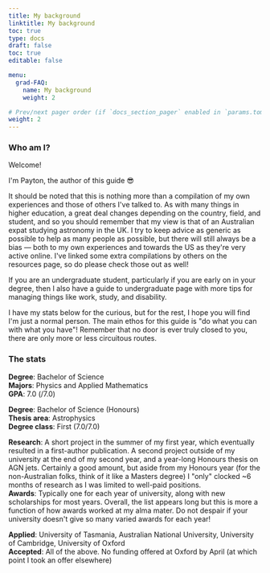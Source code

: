 ```yaml
---
title: My background
linktitle: My background
toc: true
type: docs
draft: false
toc: true
editable: false

menu:
  grad-FAQ:
    name: My background
    weight: 2

# Prev/next pager order (if `docs_section_pager` enabled in `params.toml`)
weight: 2
---
```


### Who am I?

Welcome!

I'm Payton, the author of this guide :sunglasses:

It should be noted that this is nothing more than a compilation of my own experiences and those of others I've talked to. As with many things in higher education, a great deal changes depending on the country, field, and student, and so you should remember that my view is that of an Australian expat studying astronomy in the UK. I try to keep advice as generic as possible to help as many people as possible, but there will still always be a bias — both to my own experiences and towards the US as they're very active online. I've linked some extra compilations by others on the resources page, so do please check those out as well!

If you are an undergraduate student, particularly if you are early on in your degree, then I also have a guide to undergraduate page with more tips for managing things like work, study, and disability.

I have my stats below for the curious, but for the rest, I hope you will find I'm just a normal person. The main ethos for this guide is "do what you can with what you have"! Remember that no door is ever truly closed to you, there are only more or less circuitous routes.

### The stats

**Degree**: Bachelor of Science  
**Majors**: Physics and Applied Mathematics  
**GPA**: 7.0 (/7.0)  

**Degree**: Bachelor of Science (Honours)  
**Thesis area**: Astrophysics  
**Degree class**: First (7.0/7.0)  

**Research**: A short project in the summer of my first year, which eventually resulted in a first-author publication. A second project outside of my university at the end of my second year, and a year-long Honours thesis on AGN jets. Certainly a good amount, but aside from my Honours year (for the non-Australian folks, think of it like a Masters degree) I "only" clocked ~6 months of research as I was limited to well-paid positions.    
**Awards**: Typically one for each year of university, along with new scholarships for most years. Overall, the list appears long but this is more a function of how awards worked at my alma mater. Do not despair if your university doesn't give so many varied awards for each year! 

**Applied**: University of Tasmania, Australian National University, University of Cambridge, University of Oxford  
**Accepted**: All of the above. No funding offered at Oxford by April (at which point I took an offer elsewhere)
